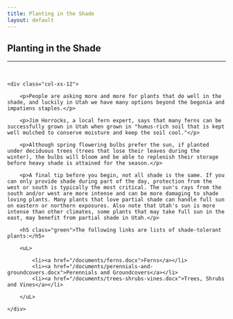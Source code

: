 ```yaml
---
title: Planting in the Shade
layout: default
---
```


<h2 class="green text-center">Planting in the Shade</h2>
<hr>

<br />

<div class="row-fluid">

	<div class="col-xs-12">
	
		<p>People are asking more and more for plants that do well in the shade, and luckily in Utah we have many options beyond the begonia and impatiens staples.</p>
		
		<p>Jim Horrocks, a local fern expert, says that many ferns can be successfully grown in Utah when grown in "humus-rich soil that is kept well mulched to conserve moisture and keep the soil cool."</p>
		
		<p>Although spring flowering bulbs prefer the sun, if planted under deciduous trees (trees that lose their leaves during the winter), the bulbs will bloom and be able to replenish their storage before heavy shade is attained for the season.</p>
		
		<p>A final tip before you begin, not all shade is the same. If you can only provide shade during part of the day, protection from the west or south is typically the most critical. The sun's rays from the south and/or west are more intense and can be more damaging to shade loving plants. Many plants that love partial shade can handle full sun on eastern or northern exposures. Also note that Utah's sun is more intense than other climates, some plants that may take full sun in the east, may benefit from partial shade in Utah.</p>
		
		<h5 class="green">The following links are lists of shade-tolerant plants:</h5>
		
		<uL>
		
			<li><a href="/documents/ferns.docx">Ferns</a></li>
			<li><a href="/documents/perennials-and-groundcovers.docx">Perennials and Groundcovers</a></li>
			<li><a href="/documents/trees-shrubs-vines.docx">Trees, Shrubs and Vines</a></li>
		
		</uL>
	
	</div>
	
</div>
